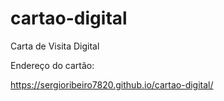 # cartao-digital
Carta de Visita Digital

Endereço do cartão:

https://sergioribeiro7820.github.io/cartao-digital/
